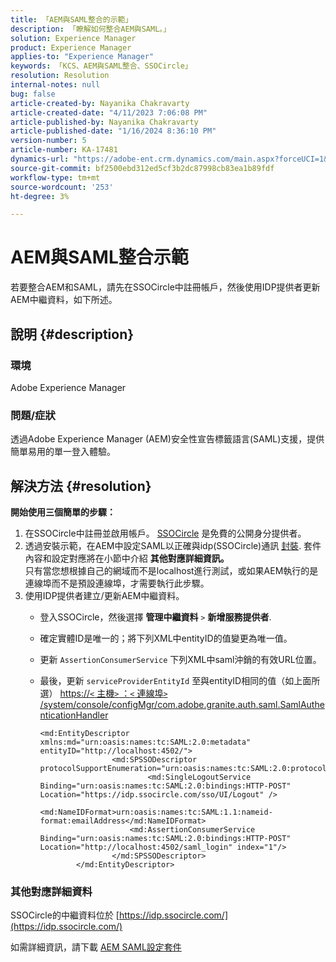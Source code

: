 ```yaml
---
title: 「AEM與SAML整合的示範」
description: 「瞭解如何整合AEM與SAML。」
solution: Experience Manager
product: Experience Manager
applies-to: "Experience Manager"
keywords: 「KCS、AEM與SAML整合、SSOCircle」
resolution: Resolution
internal-notes: null
bug: false
article-created-by: Nayanika Chakravarty
article-created-date: "4/11/2023 7:06:08 PM"
article-published-by: Nayanika Chakravarty
article-published-date: "1/16/2024 8:36:10 PM"
version-number: 5
article-number: KA-17481
dynamics-url: "https://adobe-ent.crm.dynamics.com/main.aspx?forceUCI=1&pagetype=entityrecord&etn=knowledgearticle&id=504776e7-9bd8-ed11-a7c7-6045bd006b4b"
source-git-commit: bf2500ebd312ed5cf3b2dc87998cb83ea1b89fdf
workflow-type: tm+mt
source-wordcount: '253'
ht-degree: 3%

---
```


# AEM與SAML整合示範


若要整合AEM和SAML，請先在SSOCircle中註冊帳戶，然後使用IDP提供者更新AEM中繼資料，如下所述。

## 說明 {#description}


### <b>環境</b>

Adobe Experience Manager

### <b>問題/症狀</b>

透過Adobe Experience Manager (AEM)安全性宣告標籤語言(SAML)支援，提供簡單易用的單一登入體驗。


## 解決方法 {#resolution}


<b>開始使用三個簡單的步驟：</b>

1. 在SSOCircle中註冊並啟用帳戶。 [SSOCircle](https://www.ssocircle.com/en/) 是免費的公開身分提供者。
2. 透過安裝示範，在AEM中設定SAML以正確與idp(SSOCircle)通訊 [封裝](https://files.acrobat.com/a/preview/d0017bf5-c35a-483e-80a0-d6bfb0526299). 套件內容和設定對應將在小節中介紹 <b>其他對應詳細資訊。</b>\
   只有當您想根據自己的網域而不是localhost進行測試，或如果AEM執行的是連線埠而不是預設連線埠，才需要執行此步驟。
3. 使用IDP提供者建立/更新AEM中繼資料。
   - 登入SSOCircle，然後選擇 <b>管理中繼資料</b> `>`  <b>新增服務提供者</b>.
   - 確定實體ID是唯一的；將下列XML中entityID的值變更為唯一值。
   - 更新 `AssertionConsumerService` 下列XML中saml沖銷的有效URL位置。
   - 最後，更新 `serviceProviderEntityId` 至與entityID相同的值（如上面所選） [https://`<` 主機`>` ：`<` 連線埠`>` /system/console/configMgr/com.adobe.granite.auth.saml.SamlAuthenticationHandler](https://&lt;host>：&lt;port>/system/console/configMgr/com.adobe.granite.auth.saml.SamlAuthenticationHandler)


     ```
     <md:EntityDescriptor xmlns:md="urn:oasis:names:tc:SAML:2.0:metadata" entityID="http://localhost:4502/">
                     <md:SPSSODescriptor protocolSupportEnumeration="urn:oasis:names:tc:SAML:2.0:protocol">
                             <md:SingleLogoutService Binding="urn:oasis:names:tc:SAML:2.0:bindings:HTTP-POST" Location="https://idp.ssocircle.com/sso/UI/Logout" />
                             <md:NameIDFormat>urn:oasis:names:tc:SAML:1.1:nameid-format:emailAddress</md:NameIDFormat>        
                         <md:AssertionConsumerService Binding="urn:oasis:names:tc:SAML:2.0:bindings:HTTP-POST" Location="http://localhost:4502/saml_login" index="1"/>    
                     </md:SPSSODescriptor>
             </md:EntityDescriptor>
     ```


### 其他對應詳細資料

SSOCircle的中繼資料位於 [https://idp.ssocircle.com/](https://idp.ssocircle.com/)

如需詳細資訊，請下載 [AEM SAML設定套件](https://files.acrobat.com/a/preview/d0017bf5-c35a-483e-80a0-d6bfb0526299)
